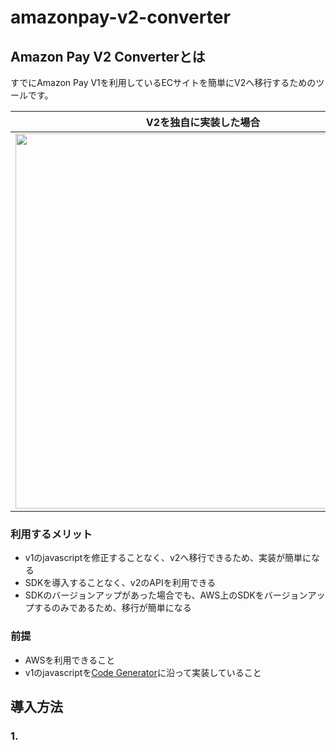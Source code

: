 # amazonpay-v2-converter

## Amazon Pay V2 Converterとは
すでにAmazon Pay V1を利用しているECサイトを簡単にV2へ移行するためのツールです。

| V2を独自に実装した場合  |  V2Converterを利用した場合  |
| ---- | ---- |
|  <img src="https://user-images.githubusercontent.com/61146815/79706053-d5453300-82f2-11ea-87d2-cf776191d3a3.png" width="600px">  |  <img src="https://user-images.githubusercontent.com/61146815/79706048-d24a4280-82f2-11ea-9425-9be551e95532.png" width="600px">  |

### 利用するメリット
* v1のjavascriptを修正することなく、v2へ移行できるため、実装が簡単になる
* SDKを導入することなく、v2のAPIを利用できる
* SDKのバージョンアップがあった場合でも、AWS上のSDKをバージョンアップするのみであるため、移行が簡単になる

### 前提
* AWSを利用できること
* v1のjavascriptを[Code Generator](http://amzn.github.io/amazon-pay-sdk-samples/code_generator/?region=JP&ld=APJPLPADirect)に沿って実装していること

## 導入方法
### 1.
